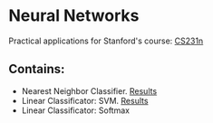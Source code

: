 # Neural Networks
Practical applications for Stanford's course: [CS231n](http://cs231n.github.io/)

## Contains:
* Nearest Neighbor Classifier. [Results](https://github.com/Dmitry94/Neural_Networks/blob/master/NN.md)
* Linear Classificator: SVM. [Results](https://github.com/Dmitry94/Neural_Networks/blob/master/LinearSVM.md)
* Linear Classificator: Softmax
